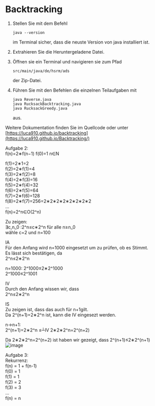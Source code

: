 # Backtracking

1. Stellen Sie mit dem Befehl
   ```
   java --version
   ```
   im Terminal sicher, dass die neuste Version von java installiert ist.
4. Extrahieren Sie die Heruntergeladene Datei.
5. Öffnen sie ein Terminal und navigieren sie zum Pfad 
   ```
   src/main/java/de/hsrm/ads
   ```
   der Zip-Datei.
   
7. Führen Sie mit den Befehlen die einzelnen Teilaufgaben mit 
   ```
   java Reverse.java
   java RucksackBacktracking.java
   java RucksackGreedy.java
   ```
   aus.

Weitere Dokumentation finden Sie im Quellcode oder unter [https://luca910.github.io/backtracking](https://luca910.github.io/Backtracking/)

Aufgabe 2:\
f(n)=2∗f(n−1)                     f(0)=1            n∈N

f(1)=2∗1=2\
f(2)=2∗f(1)=4\
f(3)=2∗f(2)=8\
f(4)=2∗f(3)=16\
f(5)=2∗f(4)=32\
f(6)=2∗f(5)=64\
f(7)=2∗f(6)=128\
f(8)=2∗f(7)=256=2∗2∗2∗2∗2∗2∗2∗2\
…\
f(n)=2^n∈O(2^n)

Zu zeigen:\
	∃c,n_0  :2^n≤c∗2^n  für alle n≥n_0\
	wähle c=2 und n=100

IA\
Für den Anfang wird n=1000 eingesetzt um zu prüfen, ob es Stimmt.\
Es lässt sich bestätigen, da\
2^n≤2∗2^n

n=1000:    2^1000≤2∗2^1000\
		2^1000≤2^1001

IV\
Durch den Anfang wissen wir, dass\
2^n≤2∗2^n


IS\
Zu zeigen ist, dass das auch für n+1gilt.\
Da 2^(n+1)=2∗2^n  ist, kann die IV eingesezt werden.

n→n+1:\
	2^(n+1)=2∗2^n ≤┴IV 2∗2∗2^n=2^(n+2)

Da 2∗2∗2^n=2^(n+2)  ist haben wir gezeigt, dass 2^(n+1)≤2∗2^(n+1)\
![image](https://user-images.githubusercontent.com/41526150/176511195-16aeeb99-3900-422a-bf0c-64a7d90c55ea.png)

Aufgabe 3:\
    Rekurrenz:\
    f(n) = 1 + f(n-1)\
    f(0) = 1\
    f(1) = 1\
    f(2) = 2\
    f(3) = 3\
    ...\
    f(n) = n
